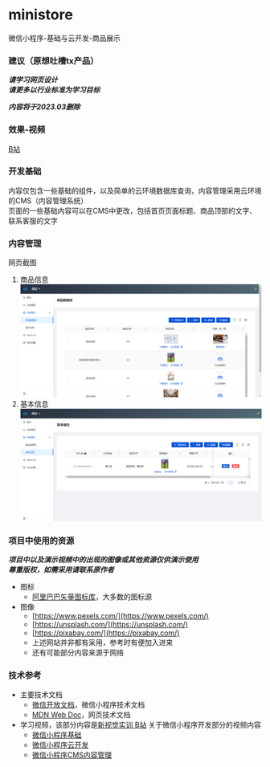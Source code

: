 # ministore
微信小程序-基础与云开发-商品展示

### 建议（原想吐槽tx产品）

***请学习网页设计***  
***请更多以行业标准为学习目标***


***内容将于2023.03删除***

### 效果-视频

[B站](https://www.bilibili.com/video/BV1434y1T7xF/)

### 开发基础

内容仅包含一些基础的组件，以及简单的云环境数据库查询，内容管理采用云环境的CMS（内容管理系统）  
页面的一些基础内容可以在CMS中更改，包括首页页面标题、商品顶部的文字、联系客服的文字

### 内容管理

网页截图

1. 商品信息
![商品信息](./sample/commodity.png)
2. 基本信息
![基本信息](./sample/baseinfo.png)

### 项目中使用的资源

***项目中以及演示视频中的出现的图像或其他资源仅供演示使用***  
***尊重版权，如需采用请联系原作者***  

- 图标
  - [阿里巴巴矢量图标库](https://www.iconfont.cn/)，大多数的图标源  
- 图像  
  - [https://www.pexels.com/](https://www.pexels.com/)  
  - [https://unsplash.com/](https://unsplash.com/)  
  - [https://pixabay.com/](https://pixabay.com/)  
  - 上述网站并非都有采用，参考时有便加入进来  
  - 还有可能部分内容来源于网络  

### 技术参考

- 主要技术文档  
  - [微信开放文档](https://developers.weixin.qq.com/miniprogram/dev/framework/)，微信小程序技术文档  
  - [MDN Web Doc](https://developer.mozilla.org/zh-CN/)，网页技术文档  
- 学习视频，该部分内容是[新视觉实训 B站](https://space.bilibili.com/505082994) 关于微信小程序开发部分的视频内容  
  - [微信小程序基础](https://www.bilibili.com/video/BV1WQ4y1T7D8)  
  - [微信小程序云开发](https://www.bilibili.com/video/BV12z4y1R77r)  
  - [微信小程序CMS内容管理](https://www.bilibili.com/video/BV1HA411N7eG)  


